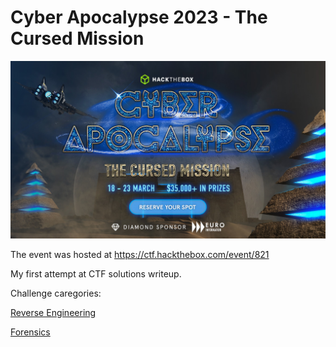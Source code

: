 # Cyber Apocalypse 2023 - The Cursed Mission

![Cyber Apocalypse 2023 - The Cursed Mission](ctf-banner.jpg)

The event was hosted at <https://ctf.hackthebox.com/event/821>

My first attempt at CTF solutions writeup.

Challenge caregories:

[Reverse Engineering](re.md)

[Forensics](forensics.md)
